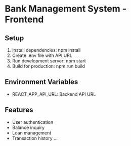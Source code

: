 # Bank Management System - Frontend

## Setup
1. Install dependencies: npm install
2. Create .env file with API URL
3. Run development server: npm start
4. Build for production: npm run build

## Environment Variables
- REACT_APP_API_URL: Backend API URL

## Features
- User authentication
- Balance inquiry
- Loan management
- Transaction history
...